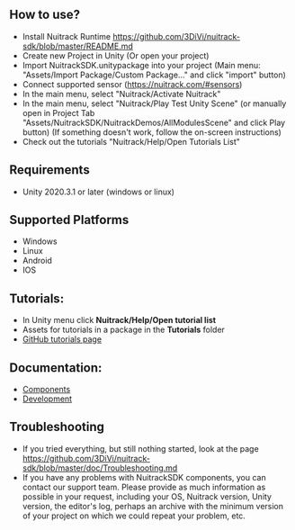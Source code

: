 ## How to use?
- Install Nuitrack Runtime https://github.com/3DiVi/nuitrack-sdk/blob/master/README.md
- Create new Project in Unity (Or open your project)
- Import NuitrackSDK.unitypackage into your project (Main menu: "Assets/Import Package/Custom Package..." and click "import" button)
- Connect supported sensor (https://nuitrack.com/#sensors)
- In the main menu, select "Nuitrack/Activate Nuitrack"
- In the main menu, select "Nuitrack/Play Test Unity Scene" (or manually open in Project Tab "Assets/NuitrackSDK/NuitrackDemos/AllModulesScene" and click Play button) (If something doesn't work, follow the on-screen instructions)
- Сheck out the tutorials "Nuitrack/Help/Open Tutorials List"

## Requirements
- Unity 2020.3.1 or later (windows or linux)

## Supported Platforms

- Windows
- Linux
- Android
- IOS 

## Tutorials:  
- In Unity menu click **Nuitrack/Help/Open tutorial list**
- Assets for tutorials in a package in the **Tutorials** folder
- [GitHub tutorials page](../doc/readme.md#unity-tutorials)

## Documentation:
- [Components](doc/Components.md)
- [Development](doc/Development.md)

## Troubleshooting
- If you tried everything, but still nothing started, look at the page https://github.com/3DiVi/nuitrack-sdk/blob/master/doc/Troubleshooting.md
- If you have any problems with NuitrackSDK components, you can contact our support team. Please provide as much information as possible in your request, including your OS, Nuitrack version, Unity version, the editor's log, perhaps an archive with the minimum version of your project on which we could repeat your problem, etc.
